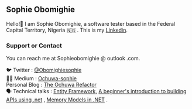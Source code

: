 ## Sophie Obomighie

Hello!🤠
I am Sophie Obomighie, a software tester based in the Federal Capital Territory, Nigeria 🇳🇬 .
This is my [Linkedin](https://www.linkedin.com/in/sophieobomighie/).

### Support or Contact

You can reach me at Sophieobomighie @ outlook .com.

🐦 Twitter : [@Obomighiesophie](https://twitter.com/ObomighieSophie) <br>
✍🏾 Medium : [Ochuwa-sophie](https://medium.com/@ochuwa-sophie) <br>
Personal Blog : [The Ochuwa Refactor](https://theochuwarefactor.wordpress.com/contact/about-ochuwarefactor/) <br>
🗣 Technical talks : [Entity Framework](https://www.youtube.com/watch?v=DMpPobhB514&t=9s), [A beginner's introduction to building APIs using .net](https://www.youtube.com/watch?v=ekezoV4DcNA) , [Memory Models in .NET](https://www.meetup.com/Milton-Keynes-NET-Meetup-Group/events/276199434/) .
